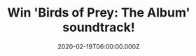 ---
campaign-uuid: "c-d3d5e1ce-5f0a-4a74-a286-0c4575d201da"
type: "Competition"
category: "Music"
date: "2020-02-19T06:00:00.000Z"
end-date: "2020-04-19T23:59:00.000Z"
disable-form: false
is_promoted: false
has_entry_page: true
title: "Win 'Birds of Prey: The Album' soundtrack!"
competition-description: "<p>From the 'Harley Quinn' movie 'Birds of Prey' starring\
  \ Margot Robbie, comes the soundtrack featuring an all-female cast of rap and pop's\
  \ biggest names. We are giving away a copy of 'Birds of Prey: The Album' to one\
  \ lucky NME AAA member to win.</p>\n<p>Do you want it? Click below and it could\
  \ be yours.</p>\n"
hero-header: "Win 'Birds of Prey: The Album' soundtrack!"
terms-confirmation: "N/A"
banner-img: "https://assets.expresslyapp.com/asset-a14c3fe2-a491-42cf-bf99-bcaa824e682b.jpg"
logo-left-href: "aaa.nme.com"
logo-left-image: "https://assets.expresslyapp.com/asset-510971e4-c7d4-4351-ac95-869bbb3249e8.jpg"
logo-left-title: "NME AAA"
bg-image-hero: "https://assets.expresslyapp.com/asset-95c55095-11db-4ecf-931e-d2cd3be4dceb.jpg"
bg-image-first: "https://assets.expresslyapp.com/asset-e3f0470d-fe63-4225-981c-00836c482496.jpg"
section1-content: "<p>From the 'Harley Quinn' movie 'Birds of Prey' starring Margot\
  \ Robbie, comes the soundtrack featuring an all-female cast of rap and pop's biggest\
  \ names! Features the singles 'Diamonds,' 'Sway With Me' and 'Boss Bitch' and includes\
  \ performances by Halsey, Doja Cat, Megan Thee Stallion, Normani, Summer Walker\
  \ and more.</p>\n<p>Click below for a chance to win.</p>\n"
entry-title: "Win 'Birds of Prey: The Album' soundtrack!"
entry-content: "<p>Enter the draw to win 'Birds of Prey: The Album' soundtrack by\
  \ completing the form below before 23:59 on the 19th of April 2020.</p>\n"
has-winner: false
prize-description: "'Birds of Prey: The Album' soundtrack!"
special-conditions: "Multiple entries are allowed up to one every day."
country-restrictions:
- "GB"
---